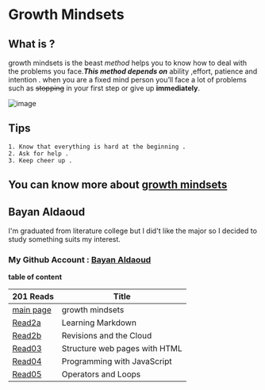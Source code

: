 # Growth Mindsets
## What is ?
 
growth mindsets is the beast *method* helps you to know how to deal with the problems you face.***This method depends on*** ability ,effort, patience and intention . when you are a fixed mind person you’ll face a lot of problems such as ~~stopping~~ in your first step  or give up **immediately**.

![image](https://encrypted-tbn0.gstatic.com/images?q=tbn:ANd9GcTqJmddeMXAaj1PA3A95NfsFC6erLg19SYHVQ&usqp=CAU)

## Tips

```
1. Know that everything is hard at the beginning .
2. Ask for help .
3. Keep cheer up .
```

## You can know more about [growth mindsets](https://www.atlassian.com/blog/inside-atlassian/growth-mindset) 


## **Bayan Aldaoud**
I'm graduated from literature college but I did't like the major so I decided to study something suits my interest.
### My Github Account : [Bayan Aldaoud](https://github.com/bayanaldaoud)

**table of content**

| 201 Reads                                                      | Title                                         |
| -------------------------------------------------------------- | --------------------------------------------- |
| [main page](https://bayanaldaoud.github.io/Reading-notes/)     |   growth mindsets                             |
| [Read2a](https://bayanaldaoud.github.io/Reading-notes/read2a)  |   Learning Markdown                           |
| [Read2b](https://bayanaldaoud.github.io/Reading-notes/read2b)  |   Revisions and the Cloud                     |
| [Read03](https://bayanaldaoud.github.io/Reading-notes/read03)  |   Structure web pages with HTML               |
| [Read04](https://bayanaldaoud.github.io/Reading-notes/read04)  |   Programming with JavaScript                 |
| [Read05](https://bayanaldaoud.github.io/Reading-notes/read05)  |    Operators and Loops                        |


